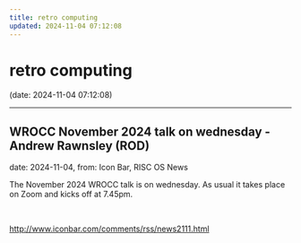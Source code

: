 ```yaml
---
title: retro computing
updated: 2024-11-04 07:12:08
---
```


# retro computing

(date: 2024-11-04 07:12:08)

---

## WROCC November 2024 talk on wednesday - Andrew Rawnsley (ROD)

date: 2024-11-04, from: Icon Bar, RISC OS News

The November 2024 WROCC talk is on wednesday. As usual it takes place on Zoom and kicks off at 7.45pm. 

<br> 

<http://www.iconbar.com/comments/rss/news2111.html>

